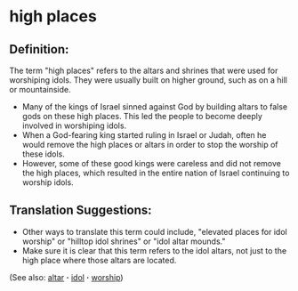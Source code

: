 # high places #

## Definition: ##

The term "high places" refers to the altars and shrines that were used for worshiping idols. They were usually built on higher ground, such as on a hill or mountainside.

* Many of the kings of Israel sinned against God by building altars to false gods on these high places. This led the people to become deeply involved in worshiping idols.
* When a God-fearing king started ruling in Israel or Judah, often he would remove the high places or altars in order to stop the worship of these idols.
* However, some of these good kings were careless and did not remove the high places, which resulted in the entire nation of Israel continuing to worship idols.

## Translation Suggestions: ##

* Other ways to translate this term could include, "elevated places for idol worship" or "hilltop idol shrines" or "idol altar mounds."
* Make sure it is clear that this term refers to the idol altars, not just to the high place where those altars are located.

(See also: [altar](../other/altar.md) **·** [idol](../other/idol.md) **·** [worship](../kt/worship.md))

